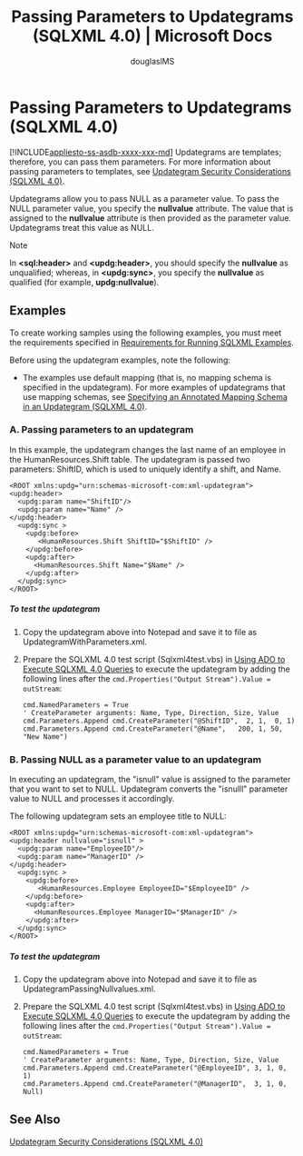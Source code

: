 ﻿---
title: "Passing Parameters to Updategrams (SQLXML 4.0) | Microsoft Docs"
ms.custom: ""
ms.date: "03/17/2017"
ms.prod: sql
ms.prod_service: "database-engine, sql-database"
ms.component: "sqlxml"
ms.reviewer: ""
ms.suite: "sql"
ms.technology: xml
ms.tgt_pltfrm: ""
ms.topic: "reference"
helpviewer_keywords: 
  - "nullvalue attribute"
  - "passing parameters [SQLXML]"
  - "parameters [SQLXML]"
  - "updategrams [SQLXML], passing parameters"
  - "null values [SQLXML]"
ms.assetid: 2354e6e7-1860-471f-8711-4e374c5a4ed2
caps.latest.revision: 30
author: "douglaslMS"
ms.author: "douglasl"
manager: craigg
monikerRange: "=azuresqldb-current||>=sql-server-2016||=sqlallproducts-allversions||>=sql-server-linux-2017"
---
# Passing Parameters to Updategrams (SQLXML 4.0)
[!INCLUDE[appliesto-ss-asdb-xxxx-xxx-md](../../../includes/appliesto-ss-asdb-xxxx-xxx-md.md)]
  Updategrams are templates; therefore, you can pass them parameters. For more information about passing parameters to templates, see [Updategram Security Considerations &#40;SQLXML 4.0&#41;](../../../relational-databases/sqlxml-annotated-xsd-schemas-xpath-queries/security/updategram-security-considerations-sqlxml-4-0.md).  
  
 Updategrams allow you to pass NULL as a parameter value. To pass the NULL parameter value, you specify the **nullvalue** attribute. The value that is assigned to the **nullvalue** attribute is then provided as the parameter value. Updategrams treat this value as NULL.  
  
> [!NOTE]  
>  In **\<sql:header>** and **\<updg:header>**, you should specify the **nullvalue** as unqualified; whereas, in **\<updg:sync>**, you specify the **nullvalue** as qualified (for example, **updg:nullvalue**).  
  
## Examples  
 To create working samples using the following examples, you must meet the requirements specified in [Requirements for Running SQLXML Examples](../../../relational-databases/sqlxml/requirements-for-running-sqlxml-examples.md).  
  
 Before using the updategram examples, note the following:  
  
-   The examples use default mapping (that is, no mapping schema is specified in the updategram). For more examples of updategrams that use mapping schemas, see [Specifying an Annotated Mapping Schema in an Updategram &#40;SQLXML 4.0&#41;](../../../relational-databases/sqlxml-annotated-xsd-schemas-xpath-queries/updategrams/specifying-an-annotated-mapping-schema-in-an-updategram-sqlxml-4-0.md).  
  
### A. Passing parameters to an updategram  
 In this example, the updategram changes the last name of an employee in the HumanResources.Shift table. The updategram is passed two parameters: ShiftID, which is used to uniquely identify a shift, and Name.  
  
```  
<ROOT xmlns:updg="urn:schemas-microsoft-com:xml-updategram">  
<updg:header>  
  <updg:param name="ShiftID"/>  
  <updg:param name="Name" />  
</updg:header>  
  <updg:sync >  
    <updg:before>  
       <HumanResources.Shift ShiftID="$ShiftID" />  
    </updg:before>  
    <updg:after>  
      <HumanResources.Shift Name="$Name" />  
    </updg:after>  
  </updg:sync>  
</ROOT>  
```  
  
##### To test the updategram  
  
1.  Copy the updategram above into Notepad and save it to file as UpdategramWithParameters.xml.  
  
2.  Prepare the SQLXML 4.0 test script (Sqlxml4test.vbs) in [Using ADO to Execute SQLXML 4.0 Queries](../../../relational-databases/sqlxml/using-ado-to-execute-sqlxml-4-0-queries.md) to execute the updategram by adding the following lines after the `cmd.Properties("Output Stream").Value = outStream`:  
  
    ```  
    cmd.NamedParameters = True  
    ' CreateParameter arguments: Name, Type, Direction, Size, Value  
    cmd.Parameters.Append cmd.CreateParameter("@ShiftID",  2, 1,  0, 1)  
    cmd.Parameters.Append cmd.CreateParameter("@Name",   200, 1, 50, "New Name")  
    ```  
  
### B. Passing NULL as a parameter value to an updategram  
 In executing an updategram, the "isnull" value is assigned to the parameter that you want to set to NULL. Updategram converts the "isnulll" parameter value to NULL and processes it accordingly.  
  
 The following updategram sets an employee title to NULL:  
  
```  
<ROOT xmlns:updg="urn:schemas-microsoft-com:xml-updategram">  
<updg:header nullvalue="isnull" >  
  <updg:param name="EmployeeID"/>  
  <updg:param name="ManagerID" />  
</updg:header>  
  <updg:sync >  
    <updg:before>  
       <HumanResources.Employee EmployeeID="$EmployeeID" />  
    </updg:before>  
    <updg:after>  
      <HumanResources.Employee ManagerID="$ManagerID" />  
    </updg:after>  
  </updg:sync>  
</ROOT>  
```  
  
##### To test the updategram  
  
1.  Copy the updategram above into Notepad and save it to file as UpdategramPassingNullvalues.xml.  
  
2.  Prepare the SQLXML 4.0 test script (Sqlxml4test.vbs) in [Using ADO to Execute SQLXML 4.0 Queries](../../../relational-databases/sqlxml/using-ado-to-execute-sqlxml-4-0-queries.md) to execute the updategram by adding the following lines after the `cmd.Properties("Output Stream").Value = outStream`:  
  
    ```  
    cmd.NamedParameters = True  
    ' CreateParameter arguments: Name, Type, Direction, Size, Value   
    cmd.Parameters.Append cmd.CreateParameter("@EmployeeID", 3, 1, 0, 1)  
    cmd.Parameters.Append cmd.CreateParameter("@ManagerID",  3, 1, 0, Null)  
    ```  
  
## See Also  
 [Updategram Security Considerations &#40;SQLXML 4.0&#41;](../../../relational-databases/sqlxml-annotated-xsd-schemas-xpath-queries/security/updategram-security-considerations-sqlxml-4-0.md)  
  
  
